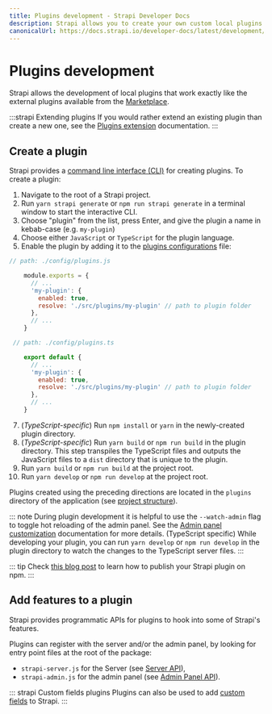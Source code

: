 ```yaml
---
title: Plugins development - Strapi Developer Docs
description: Strapi allows you to create your own custom local plugins that will work exactly the same as external ones.
canonicalUrl: https://docs.strapi.io/developer-docs/latest/development/plugins-development.html
---
```


# Plugins development

Strapi allows the development of local plugins that work exactly like the external plugins available from the [Marketplace](https://market.strapi.io).

:::strapi Extending plugins
If you would rather extend an existing plugin than create a new one, see the [Plugins extension](/developer-docs/latest/development/plugins-extension.md) documentation.
:::

## Create a plugin

Strapi provides a [command line interface (CLI)](/developer-docs/latest/developer-resources/cli/CLI.md) for creating plugins. To create a plugin:

1. Navigate to the root of a Strapi project.
2. Run `yarn strapi generate` or `npm run strapi generate` in a terminal window to start the interactive CLI.
4. Choose "plugin" from the list, press Enter, and give the plugin a name in kebab-case (e.g. `my-plugin`)
5. Choose either `JavaScript` or `TypeScript` for the plugin language.
6. Enable the plugin by adding it to the [plugins configurations](/developer-docs/latest/setup-deployment-guides/configurations/optional/plugins.md) file:

<code-group>

<code-block title="JAVASCRIPT">

```js
// path: ./config/plugins.js

    module.exports = {
      // ...
      'my-plugin': {
        enabled: true,
        resolve: './src/plugins/my-plugin' // path to plugin folder
      },
      // ...
    }
```
</code-block>

<code-block title="TYPESCRIPT">

```js
 // path: ./config/plugins.ts

    export default {
      // ...
      'my-plugin': {
        enabled: true,
        resolve: './src/plugins/my-plugin' // path to plugin folder
      },
      // ...
    }


```
</code-block>

</code-group>

7. (*TypeScript-specific*) Run `npm install` or `yarn` in the newly-created plugin directory.
8. (*TypeScript-specific*) Run `yarn build` or `npm run build` in the plugin directory. This step transpiles the TypeScript files and outputs the JavaScript files to a `dist` directory that is unique to the plugin.
9. Run `yarn build` or `npm run build` at the project root.
10. Run `yarn develop` or `npm run develop` at the project root.

Plugins created using the preceding directions are located in the `plugins` directory of the application (see [project structure](/developer-docs/latest/setup-deployment-guides/file-structure.md)).

::: note
During plugin development it is helpful to use the `--watch-admin` flag to toggle hot reloading of the admin panel. See the [Admin panel customization](/developer-docs/latest/development/admin-customization.md) documentation for more details. (TypeScript specific) While developing your plugin, you can run `yarn develop` or `npm run develop` in the plugin directory to watch the changes to the TypeScript server files.
:::

::: tip
Check [this blog post](https://strapi.io/blog/how-to-create-a-strapi-v4-plugin-publish-on-npm-6-6) to learn how to publish your Strapi plugin on npm.
:::

## Add features to a plugin

Strapi provides programmatic APIs for plugins to hook into some of Strapi's features.

Plugins can register with the server and/or the admin panel, by looking for entry point files at the root of the package:
  - `strapi-server.js` for the Server (see [Server API](/developer-docs/latest/developer-resources/plugin-api-reference/server.md)),
  - `strapi-admin.js` for the admin panel (see [Admin Panel API](/developer-docs/latest/developer-resources/plugin-api-reference/admin-panel.md)).

::: strapi Custom fields plugins
Plugins can also be used to add [custom fields](/developer-docs/latest/development/custom-fields.md) to Strapi.
:::

